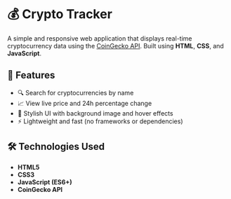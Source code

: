 # 💰 Crypto Tracker

A simple and responsive web application that displays real-time cryptocurrency data using the [CoinGecko API](https://www.coingecko.com/en/api). Built using **HTML**, **CSS**, and **JavaScript**.

## 🚀 Features

- 🔍 Search for cryptocurrencies by name
- 📈 View live price and 24h percentage change
- 🎨 Stylish UI with background image and hover effects
- ⚡ Lightweight and fast (no frameworks or dependencies)

## 🛠️ Technologies Used

- **HTML5**
- **CSS3**
- **JavaScript (ES6+)**
- **CoinGecko API**